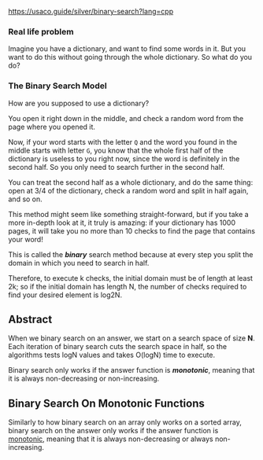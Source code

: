 https://usaco.guide/silver/binary-search?lang=cpp
### Real life problem

Imagine you have a dictionary, and want to find some words in it. But you want to do this without going through the whole dictionary. So what do you do?
### The Binary Search Model

How are you supposed to use a dictionary? 

You open it right down in the middle, and check a random word from the page where you opened it. 

Now, if your word starts with the letter `Q` and the word you found in the middle starts with letter `G`, you know that the whole first half of the dictionary is useless to you right now, since the word is definitely in the second half. So you only need to search further in the second half. 

You can treat the second half as a whole dictionary, and do the same thing: open at 3/4 of the dictionary, check a random word and split in half again, and so on.

This method might seem like something straight-forward, but if you take a more in-depth look at it, it truly is amazing: if your dictionary has 1000 pages, it will take you no more than 10 checks to find the page that contains your word! 

This is called the **_binary_** search method because at every step you split the domain in which you need to search in half. 

Therefore, to execute k checks, the initial domain must be of length at least 2k; so if the initial domain has length N, the number of checks required to find your desired element is log2N.
## Abstract

When we binary search on an answer, we start on a search space of size **N**.
Each iteration of binary search cuts the search space in half, so the algorithms tests logN values and takes O(logN) time to execute.

Binary search only works if the answer function is ***monotonic***, meaning that it is always non-decreasing or non-increasing.
## Binary Search On Monotonic Functions

Similarly to how binary search on an array only works on a sorted array, binary search on the answer only works if the answer function is [monotonic](https://en.wikipedia.org/wiki/Monotonic_function), meaning that it is always non-decreasing or always non-increasing.
